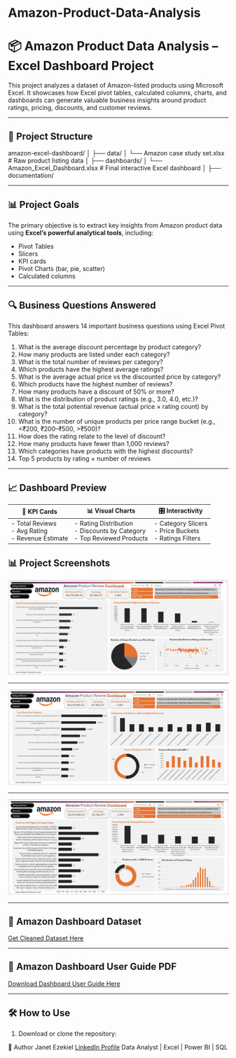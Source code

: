 # Amazon-Product-Data-Analysis

# 📦 Amazon Product Data Analysis – Excel Dashboard Project

This project analyzes a dataset of Amazon-listed products using Microsoft Excel. It showcases how Excel pivot tables, calculated columns, charts, and dashboards can generate valuable business insights around product ratings, pricing, discounts, and customer reviews.

---

## 📁 Project Structure

amazon-excel-dashboard/
│
├── data/
│ └── Amazon case study set.xlsx # Raw product listing data
│
├── dashboards/
│ └── Amazon_Excel_Dashboard.xlsx # Final interactive Excel dashboard
│
├── documentation/


---

## 📊 Project Goals

The primary objective is to extract key insights from Amazon product data using **Excel’s powerful analytical tools**, including:
- Pivot Tables
- Slicers
- KPI cards
- Pivot Charts (bar, pie, scatter)
- Calculated columns

---

## 🔍 Business Questions Answered

This dashboard answers 14 important business questions using Excel Pivot Tables:

1. What is the average discount percentage by product category?
2. How many products are listed under each category?
3. What is the total number of reviews per category?
4. Which products have the highest average ratings?
5. What is the average actual price vs the discounted price by category?
6. Which products have the highest number of reviews?
7. How many products have a discount of 50% or more?
8. What is the distribution of product ratings (e.g., 3.0, 4.0, etc.)?
9. What is the total potential revenue (actual price × rating count) by category?
10. What is the number of unique products per price range bucket (e.g., <₹200, ₹200–₹500, >₹500)?
11. How does the rating relate to the level of discount?
12. How many products have fewer than 1,000 reviews?
13. Which categories have products with the highest discounts?
14. Top 5 products by rating × number of reviews

---

## 📈 Dashboard Preview

| 📌 KPI Cards | 📊 Visual Charts | 🎛️ Interactivity |
|-------------|------------------|------------------|
| - Total Reviews <br> - Avg Rating <br> - Revenue Estimate | - Rating Distribution <br> - Discounts by Category <br> - Top Reviewed Products | - Category Slicers <br> - Price Buckets <br> - Ratings Filters |

## 📊 Project Screenshots

![image](https://github.com/janny2967/Palmoria-Group-HR-Analytics-Dashboard/blob/main/DSN%20Overview.jpg?raw=true)

---

![image](https://github.com/janny2967/Palmoria-Group-HR-Analytics-Dashboard/blob/main/Discount%20Dashboard.jpg?raw=true)

---

![image](https://github.com/janny2967/Palmoria-Group-HR-Analytics-Dashboard/blob/main/Rating%20and%20Review.jpg?raw=true)


---

## 📁 Amazon Dashboard Dataset
[Get Cleaned Dataset Here](https://github.com/janny2967/Palmoria-Group-HR-Analytics-Dashboard/blob/f7909b06bcea882eb25beb9a22c501dc293a2792/Amazon%20case%20study%20set.xlsx)


---

## 📁 Amazon Dashboard User Guide PDF
[Download Dashboard User Guide Here](https://github.com/janny2967/Amazon-Product-Data-Analysis/blob/512209d8cb7477a9ac3c83b0b7af45bf06844ed5/%F0%9F%93%98%20Amazon%20Excel%20Dashboard%20Project.pdf)


---

## 🛠️ How to Use

1. Download or clone the repository:

🧠 Author
Janet Ezekiel
[LinkedIn Profile](https://www.linkedin.com/in/janet-ezekiel-1183a0372?utm_source=share&utm_campaign=share_via&utm_content=profile&utm_medium=android_app)
Data Analyst | Excel | Power BI | SQL

